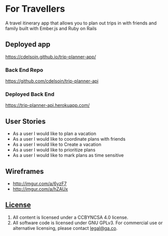 # For Travellers

A travel itinerary app that allows you to plan out trips in with friends and family built with Ember.js and Ruby on Rails

## Deployed app

https://cdelsoin.github.io/trip-planner-app/

### Back End Repo

https://github.com/cdelsoin/trip-planner-api


### Deployed Back End

https://trip-planner-api.herokuapp.com/

## User Stories

- As a user I would like to plan a vacation
- As a user I would like to coordinate plans with friends
- As a user I would like to Create a vacation
- As a user I would like to prioritize plans
- As a user I would like to mark plans as time sensitive

## Wireframes

- http://imgur.com/a/6yzF7
- http://imgur.com/a/hZAUx

## [License](LICENSE)

1.  All content is licensed under a CC­BY­NC­SA 4.0 license.
1.  All software code is licensed under GNU GPLv3. For commercial use or
    alternative licensing, please contact legal@ga.co.
